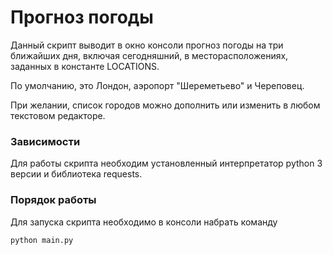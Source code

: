 # Прогноз погоды

Данный скрипт выводит в окно консоли прогноз погоды на три ближайших дня, включая сегодняшний, в месторасположениях, заданных в константе LOCATIONS. 

По умолчанию, это Лондон, аэропорт "Шереметьево" и Череповец. 

При желании, список городов можно дополнить или изменить в любом текстовом редакторе. 

### Зависимости
Для работы скрипта необходим установленный интерпретатор python 3 версии и библиотека requests.

### Порядок работы
Для запуска скрипта необходимо в консоли набрать команду 

    python main.py